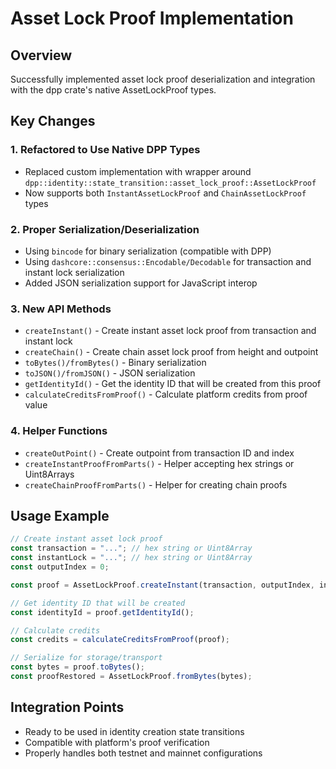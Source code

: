 # Asset Lock Proof Implementation

## Overview
Successfully implemented asset lock proof deserialization and integration with the dpp crate's native AssetLockProof types.

## Key Changes

### 1. Refactored to Use Native DPP Types
- Replaced custom implementation with wrapper around `dpp::identity::state_transition::asset_lock_proof::AssetLockProof`
- Now supports both `InstantAssetLockProof` and `ChainAssetLockProof` types

### 2. Proper Serialization/Deserialization
- Using `bincode` for binary serialization (compatible with DPP)
- Using `dashcore::consensus::Encodable/Decodable` for transaction and instant lock serialization
- Added JSON serialization support for JavaScript interop

### 3. New API Methods
- `createInstant()` - Create instant asset lock proof from transaction and instant lock
- `createChain()` - Create chain asset lock proof from height and outpoint
- `toBytes()/fromBytes()` - Binary serialization
- `toJSON()/fromJSON()` - JSON serialization
- `getIdentityId()` - Get the identity ID that will be created from this proof
- `calculateCreditsFromProof()` - Calculate platform credits from proof value

### 4. Helper Functions
- `createOutPoint()` - Create outpoint from transaction ID and index
- `createInstantProofFromParts()` - Helper accepting hex strings or Uint8Arrays
- `createChainProofFromParts()` - Helper for creating chain proofs

## Usage Example

```javascript
// Create instant asset lock proof
const transaction = "..."; // hex string or Uint8Array
const instantLock = "..."; // hex string or Uint8Array
const outputIndex = 0;

const proof = AssetLockProof.createInstant(transaction, outputIndex, instantLock);

// Get identity ID that will be created
const identityId = proof.getIdentityId();

// Calculate credits
const credits = calculateCreditsFromProof(proof);

// Serialize for storage/transport
const bytes = proof.toBytes();
const proofRestored = AssetLockProof.fromBytes(bytes);
```

## Integration Points
- Ready to be used in identity creation state transitions
- Compatible with platform's proof verification
- Properly handles both testnet and mainnet configurations